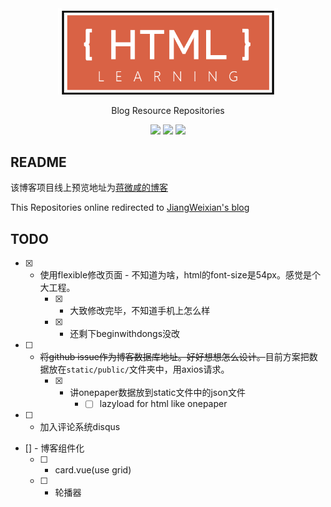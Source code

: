 <div align="center" markdown="1">
     <img style="max-width: 70%" src="/README/HTML.png"/>
     <p>Blog Resource Repositories </p>
</div>

<div align="center">

<img style="max-width: 70%" src="https://rawgit.com/JiangWeixian/HTMLlearning/master/README/buildby-vue.svg"/>
<img style="max-width: 70%" src="https://rawgit.com/JiangWeixian/HTMLlearning/master/README/use-html.svg"/>
<img style="max-width: 70%" src="https://rawgit.com/JiangWeixian/HTMLlearning/master/README/winter-iscoming.svg"/>

</div>

## README

该博客项目线上预览地址为[蒋微咸的博客](https://jiangweixian.github.io/#/)

This Repositories online redirected to [JiangWeixian's blog](https://jiangweixian.github.io/#/)


## TODO

* [x] - 使用flexible修改页面 - 不知道为啥，html的font-size是54px。感觉是个大工程。
    * [x] - 大致修改完毕，不知道手机上怎么样
    * [x] - 还剩下beginwithdongs没改
* [ ] - ~~将github issue作为博客数据库地址。好好想想怎么设计。~~目前方案把数据放在`static/public/`文件夹中，用axios请求。
    * [x] - 讲onepaper数据放到static文件中的json文件
        * -  [ ] lazyload for html like onepaper
* [ ] - 加入评论系统disqus
* [] - 博客组件化
    * [ ] - card.vue(use grid)
    * [ ] - 轮播器
